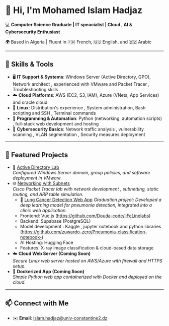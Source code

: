 # 👋 Hi, I'm Mohamed Islam Hadjaz  

💻 **Computer Science Graduate | IT speacialist | Cloud , AI & Cybersecurity Enthusiast**  

🌍 Based in Algeria | Fluent in 🇫🇷 French, 🇬🇧 English, and 🇩🇿 Arabic  

---

## 🔧 Skills & Tools
- 🖥️ **IT Support & Systems**: Windows Server (Active Directory, GPO), Network architect , experienced with VMware and Packet Tracer , Troubleshooting skills
- ☁️ **Cloud Platforms**: AWS (EC2, S3, IAM), Azure (VNets, App Services) and oracle cloud
- 🐧 **Linux**: Distribution's experience , System administration, Bash scripting and SSH , Terminal commands
- 🐍 **Programming & Automation**: Python (networking, automation scripts) , full-stack web development and hosting
- 🔐 **Cybersecurity Basics**: Network traffic analysis , vulnerability scanning , VLAN segmentation , Security measures deployment

---

## 📂 Featured Projects
- 📡 [Active Directory Lab](https://github.com/zuwardo-zero/Active-directory-experimentations-with-VMware)  
  *Configured Windows Server domain, group policies, and software deployment in VMware.*  
- 🌐 [Networking with Subnets](https://github.com/zuwardo-zero/Network-segmentation-and-static-configuration--cisco-packet-tracer-)  
  *Cisco Packet Tracer lab with network development , subnetting, static routing, and ARP table simulation.*
  - 🧠 [Lung Cancer Detection Web App](https://drive.google.com/file/d/13JuANtdw2-UmjQEOzLfMAWbr46ydOVwO/view?usp=sharing) 
  *Graduation project: Developed a deep learning model for pneumonia detection, integrated into a clinic web application.*  
  - Frontend: Vue.js  (https://github.com/Douda-code/liFeLinelabs)
  - Backend: Supabase (PostgreSQL)
  - Model development : Kaggle , jupyter notebook and python libraries (https://github.com/zuwardo-zero/Pneumonia-classification-notebook-)
  - AI Hosting: Hugging Face  
  - Features: X-ray image classification & cloud-based data storage
- ☁️ **Cloud Web Server (Coming Soon)**  
  *Secure Linux web server hosted on AWS/Azure with firewall and HTTPS setup.*  
- 🐳 **Dockerized App (Coming Soon)**  
  *Simple Python web app containerized with Docker and deployed on the cloud.*  

---

## 📫 Connect with Me
- ✉️ **Email**: islam.hadjaz@univ-constantine2.dz  
